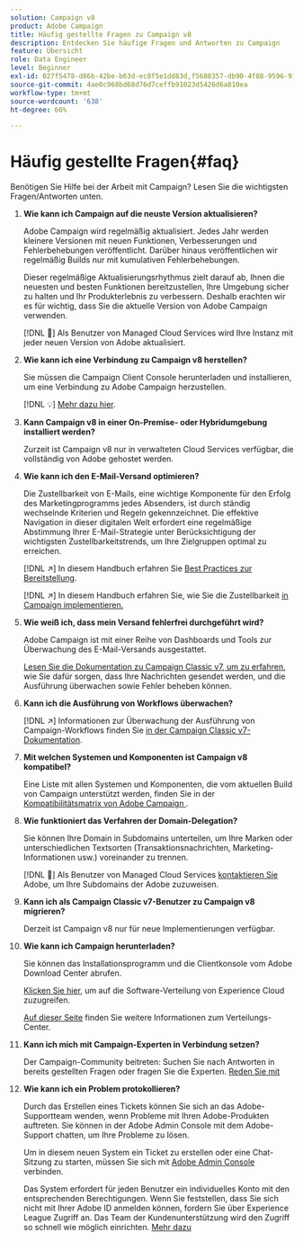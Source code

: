 ```yaml
---
solution: Campaign v8
product: Adobe Campaign
title: Häufig gestellte Fragen zu Campaign v8
description: Entdecken Sie häufige Fragen und Antworten zu Campaign
feature: Übersicht
role: Data Engineer
level: Beginner
exl-id: 027f5478-d86b-42be-b63d-ec8f5e1dd83d,f5688357-db90-4f88-9596-91e9d0a20d75
source-git-commit: 4ae0c968bd68d76d7ceffb91023d5426d6a810ea
workflow-type: tm+mt
source-wordcount: '638'
ht-degree: 66%

---
```


# Häufig gestellte Fragen{#faq}

Benötigen Sie Hilfe bei der Arbeit mit Campaign? Lesen Sie die wichtigsten Fragen/Antworten unten.

1. **Wie kann ich Campaign auf die neuste Version aktualisieren?**

   Adobe Campaign wird regelmäßig aktualisiert. Jedes Jahr werden kleinere Versionen mit neuen Funktionen, Verbesserungen und Fehlerbehebungen veröffentlicht. Darüber hinaus veröffentlichen wir regelmäßig Builds nur mit kumulativen Fehlerbehebungen.

   Dieser regelmäßige Aktualisierungsrhythmus zielt darauf ab, Ihnen die neuesten und besten Funktionen bereitzustellen, Ihre Umgebung sicher zu halten und Ihr Produkterlebnis zu verbessern. Deshalb erachten wir es für wichtig, dass Sie die aktuelle Version von Adobe Campaign verwenden.

   [!DNL :speech_balloon:] Als Benutzer von Managed Cloud Services wird Ihre Instanz mit jeder neuen Version von Adobe aktualisiert.

1. **Wie kann ich eine Verbindung zu Campaign v8 herstellen?**

   Sie müssen die Campaign Client Console herunterladen und installieren, um eine Verbindung zu Adobe Campaign herzustellen.

   [!DNL :bulb:] [Mehr dazu hier](connect.md).

1. **Kann Campaign v8 in einer On-Premise- oder Hybridumgebung installiert werden?**

   Zurzeit ist Campaign v8 nur in verwalteten Cloud Services verfügbar, die vollständig von Adobe gehostet werden.

1. **Wie kann ich den E-Mail-Versand optimieren?**

   Die Zustellbarkeit von E-Mails, eine wichtige Komponente für den Erfolg des Marketingprogramms jedes Absenders, ist durch ständig wechselnde Kriterien und Regeln gekennzeichnet. Die effektive Navigation in dieser digitalen Welt erfordert eine regelmäßige Abstimmung Ihrer E-Mail-Strategie unter Berücksichtigung der wichtigsten Zustellbarkeitstrends, um Ihre Zielgruppen optimal zu erreichen.

   [!DNL :arrow_upper_right:] In diesem Handbuch erfahren Sie  [Best Practices zur Bereitstellung](https://experienceleague.adobe.com/docs/deliverability-learn/deliverability-best-practice-guide/introduction.html?lang=de).

   [!DNL :arrow_upper_right:] In diesem Handbuch erfahren Sie, wie Sie die Zustellbarkeit  [in Campaign implementieren.](https://experienceleague.adobe.com/docs/deliverability-learn/deliverability-best-practice-guide/additional-resources/general-resources.html?lang=de)

1. **Wie weiß ich, dass mein Versand fehlerfrei durchgeführt wird?**

   Adobe Campaign ist mit einer Reihe von Dashboards und Tools zur Überwachung des E-Mail-Versands ausgestattet.

   [Lesen Sie die Dokumentation zu Campaign Classic v7, um zu erfahren](https://experienceleague.adobe.com/docs/campaign-classic/using/sending-messages/monitoring-deliveries/about-delivery-monitoring.html?lang=de), wie Sie dafür sorgen, dass Ihre Nachrichten gesendet werden, und die Ausführung überwachen sowie Fehler beheben können.

1. **Kann ich die Ausführung von Workflows überwachen?**

   [!DNL :arrow_upper_right:] Informationen zur Überwachung der Ausführung von Campaign-Workflows finden Sie  [in der Campaign Classic v7-Dokumentation](https://experienceleague.adobe.com/docs/campaign-classic/using/automating-with-workflows/executing-a-workflow/starting-a-workflow.html?lang=de).

1. **Mit welchen Systemen und Komponenten ist Campaign v8 kompatibel?**

   Eine Liste mit allen Systemen und Komponenten, die vom aktuellen Build von Campaign unterstützt werden, finden Sie in der [Kompatibilitätsmatrix von Adobe Campaign ](compatibility-matrix.md).

1. **Wie funktioniert das Verfahren der Domain-Delegation?**

   Sie können Ihre Domain in Subdomains unterteilen, um Ihre Marken oder unterschiedlichen Textsorten (Transaktionsnachrichten, Marketing-Informationen usw.) voreinander zu trennen.

   [!DNL :speech_balloon:] Als Benutzer von Managed Cloud Services  [kontaktieren Sie ](../start/campaign-faq.md#support) Adobe, um Ihre Subdomains der Adobe zuzuweisen.

1. **Kann ich als Campaign Classic v7-Benutzer zu Campaign v8 migrieren?**

   Derzeit ist Campaign v8 nur für neue Implementierungen verfügbar.

1. **Wie kann ich Campaign herunterladen?**

   Sie können das Installationsprogramm und die Clientkonsole vom Adobe Download Center abrufen.

   [Klicken Sie hier](https://experience.adobe.com/#/downloads/content/software-distribution/en/campaign.html), um auf die Software-Verteilung von Experience Cloud zuzugreifen.

   [Auf dieser Seite](https://experienceleague.adobe.com/docs/experience-cloud/software-distribution/home.html?lang=de) finden Sie weitere Informationen zum Verteilungs-Center.

1. **Kann ich mich mit Campaign-Experten in Verbindung setzen?**

   Der Campaign-Community beitreten: Suchen Sie nach Antworten in bereits gestellten Fragen oder fragen Sie die Experten. [Reden Sie mit](https://experienceleaguecommunities.adobe.com/?profile.language=en)


1. **Wie kann ich ein Problem protokollieren?**

   Durch das Erstellen eines Tickets können Sie sich an das Adobe-Supportteam wenden, wenn Probleme mit Ihren Adobe-Produkten auftreten. Sie können in der Adobe Admin Console mit dem Adobe-Support chatten, um Ihre Probleme zu lösen.

   Um in diesem neuen System ein Ticket zu erstellen oder eine Chat-Sitzung zu starten, müssen Sie sich mit [Adobe Admin Console](https://adminConsole.adobe.com/overview) verbinden.

   Das System erfordert für jeden Benutzer ein individuelles Konto mit den entsprechenden Berechtigungen. Wenn Sie feststellen, dass Sie sich nicht mit Ihrer Adobe ID anmelden können, fordern Sie über Experience League Zugriff an. Das Team der Kundenunterstützung wird den Zugriff so schnell wie möglich einrichten. [Mehr dazu](https://helpx.adobe.com/de/enterprise/admin-guide.html/enterprise/using/support-for-experience-cloud.ug.html)
